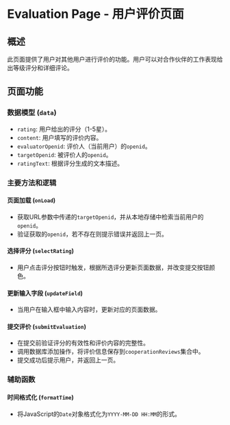 # Evaluation Page - 用户评价页面

## 概述
此页面提供了用户对其他用户进行评价的功能。用户可以对合作伙伴的工作表现给出等级评分和详细评论。

## 页面功能

### 数据模型 (`data`)
- `rating`: 用户给出的评分（1-5星）。
- `content`: 用户填写的评价内容。
- `evaluatorOpenid`: 评价人（当前用户）的`openid`。
- `targetOpenid`: 被评价人的`openid`。
- `ratingText`: 根据评分生成的文本描述。

### 主要方法和逻辑

#### 页面加载 (`onLoad`)
- 获取URL参数中传递的`targetOpenid`，并从本地存储中检索当前用户的`openid`。
- 验证获取的`openid`，若不存在则提示错误并返回上一页。

#### 选择评分 (`selectRating`)
- 用户点击评分按钮时触发，根据所选评分更新页面数据，并改变提交按钮颜色。

#### 更新输入字段 (`updateField`)
- 当用户在输入框中输入内容时，更新对应的页面数据。

#### 提交评价 (`submitEvaluation`)
- 在提交前验证评分的有效性和评价内容的完整性。
- 调用数据库添加操作，将评价信息保存到`cooperationReviews`集合中。
- 提交成功后提示用户，并返回上一页。

### 辅助函数

#### 时间格式化 (`formatTime`)
- 将JavaScript的`Date`对象格式化为`YYYY-MM-DD HH:MM`的形式。